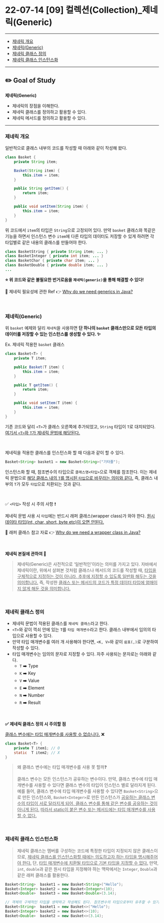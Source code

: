 # 22-07-14 [09] 컬렉션(Collection)_제네릭(Generic)

---

  - [제네릭 개요](#제네릭-개요) 
  - [제네릭(Generic)](#제네릭generic)
  - [제네릭 클래스 정의](#제네릭-클래스-정의)
  - [제네릭 클래스 인스턴스화](#제네릭-클래스-인스턴스화)

---

## ✏️ Goal of Study

**제네릭(Generic)**

- 제네릭의 장점을 이해한다.
- 제네릭 클래스를 정의하고 활용할 수 있다.
- 제네릭 메서드를 정의하고 활용할 수 있다.

---

### **제네릭 개요**

일반적으로 클래스 내부의 코드를 작성할 때 아래와 같이 작성해 왔다.

```java
class Basket {
    private String item;

    Basket(String item) {
        this.item = item;
    }

    public String getItem() {
        return item;
    }

    public void setItem(String item) {
        this.item = item;
    }
}

```

위 코드에서 `item`의 타입은 `String`으로 고정되어 있다. 만약 `basket` 클래스와 똑같은 기능을 하면서 인스턴스 변수 `item`에 다른 타입의 데이터도 저장할 수 있게 하려면 각 타입별로 같은 내용의 클래스를 만들어야 한다.

```java
class BasketString { private String item; ... }
class BasketInteger { private int item; ... }
class BasketChar { private char item; ... }
class BasketDouble { private double item; ... }
...
```

**⭐️ 위 코드와 같은 불필요한 번거로움을 `제네릭(generic)`을 통해 해결할 수 있다!**

🌈 제네릭 필요성에 관한 Ref 👉 [Why do we need generics in Java?](https://www.tutorialspoint.com/why-do-we-need-generics-in-java)

<br>

### **제네릭(Generic)**

위 `basket` 예제와 달리 `제네릭`을 사용하면 **단 하나의 `basket` 클래스만으로 모든 타입의 데이터를 저장할 수 있는 인스턴스를 생성할 수 있다. ✨**

Ex. 제네릭 적용한 `basket` 클래스
```java
class Basket<T> {
    private T item;

    public Basket(T item) {
        this.item = item;
    }

    public T getItem() {
        return item;
    }

    public void setItem(T item) {
        this.item = item;
    }
}
```

기존 코드와 달리 `<T>`가 클래스 오른쪽에 추가되었고, `String` 타입이 `T`로 대치되었다. <u>여기서 `<T>`와 `T`가 제네릭 문법에 해당된다.</u>

<br>

제네릭을 적용한 클래스를 인스턴스화 할 때 다음과 같이 할 수 있다.
```java
Basket<String> basket1 = new Basket<String>("기타줄");

```

인스턴스화 할 때, 참조변수의 타입으로 `클래스명<타입>`으로 객체를 참조한다. 이는 제네릭 문법으로 <u>해당 클래스 내의 `T`를 명시된 `타입`으로 바꾸라는 의미와 같다.</u> 즉, 클래스 내부의 `T`가 모두 `타입`으로 치환되는 것과 같다.

<br>

✅ `<타입>` 작성 시 주의 사항 ❗️

제네릭 문법 사용 시 `타입`에는 반드시 래퍼 클래스(wrapper class)가 와야 한다. <u>원시 데이타 타입(int, char, short, byte etc)이 오면 안된다.</u>

🌈 래퍼 클래스 참고 자료 👉 [Why do we need a wrapper class in Java?](https://www.tutorialspoint.com/why-do-we-need-a-wrapper-class-in-java)

<br>

**제네릭 본질에 관하여 🧐**

> 제네릭(Generic)은 사전적으로 ‘일반적인’이라는 의미를 가지고 있다. 자바에서 제네릭이란, 위에서 살펴본 것처럼 클래스나 메서드의 코드를 작성할 때, <u>타입을 구체적으로 지정하는 것이 아니라, 추후에 지정할 수 있도록 일반화 해두는 것을 의미합니다.</u> 즉, 작성한 <u>클래스 또는 메서드의 코드가 특정 데이터 타입에 얽매이지 않게 해둔 것을 의미합니다.</u>

<br>

### **제네릭 클래스 정의**

- 제네릭 문법이 적용된 클래스를 `제네릭 클래스`라고 한다.
- `<T>`와 같이 꺽쇠 안에 있는 `T`를 `타입 매개변수`라고 한다. 클래스 내부에서 임의의 타입으로 사용할 수 있다.
- 만약 타입 매개변수를 여러 개 사용해야 한다면, `<K, V>`와 같이 `쉼표(,)`로 구분하여 작성할 수 있다.
- 타입 매개변수는 임의의 문자로 지정할 수 있다. 자주 사용되는 문자로는 아래와 같다.
  - `T` ➡️ Type
  - `K` ➡️ Key
  - `V` ➡️ Value
  - `E` ➡️ Element
  - `N` ➡️ Number
  - `R` ➡️ Result


<br>

**✅ 제네릭 클래스 정의 시 주의할 점**

<u>클래스 변수에는 타입 매개변수를 사용할 수 없습니다.</u> ❌

```java
class Basket<T> {
	private T item1; // O 
	static  T item2; // X 
}
```

> 왜 클래스 변수에는 타입 매개변수를 사용 못 할까❓
>
> 클래스 변수는 모든 인스턴스가 공유하는 변수이다. 만약, 클래스 변수에 타입 매개변수를 사용할 수 있다면 클래스 변수의 타입이 인스턴스 별로 달라지게 된다. 예를 들어, 클래스 변수에 타입 매개변수를 사용할 수 있다면 `Basket<String>`으로 만든 인스턴스와, `Basket<Integer>`로 만든 인스턴스가 <u>공유하는 클래스 변수의 타입이 서로 달라지게 되어, 클래스 변수를 통해 같은 변수를 공유하는 것이 아니게 된다.</u> <u>따라서 static이 붙은 변수 또는 메서드에는 타입 매개변수를 사용할 수 없다.</u>

<br>

### **제네릭 클래스 인스턴스화**

> 제네릭 클래스는 멤버를 구성하는 코드에 특정한 타입이 지정되지 않은 클래스이므로, <u>제네릭 클래스를 인스턴스화할 때에는 의도하고자 하는 타입을 명시해주어야 한다.</u> 단, <u>타입 매개변수에 치환될 타입으로 기본 타입을 지정할 수 없다.</u> 만약, `int`, `double`과 같은 원시 타입을 지정해야 하는 맥락에서는 `Integer`, `Double`과 같은 래퍼 클래스를 활용한다.


```java
Basket<String>  basket1 = new Basket<String>("Hello");
Basket<Integer> basket2 = new Basket<Integer>(10);
Basket<Double>  basket3 = new Basket<Double>(3.14);

// 객체의 구체적인 타입을 생략하고 작성해도 된다. 참조변수의 타입으로부터 유추할 수 있기 때문이다.
Basket<String>  basket1 = new Basket<>("Hello");
Basket<Integer> basket2 = new Basket<>(10);
Basket<Double>  basket2 = new Basket<>(3.14);
```
